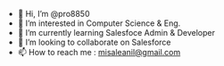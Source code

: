 - 👋 Hi, I’m @pro8850
- 👀 I’m interested in Computer Science & Eng.
- 🌱 I’m currently learning Salesfoce Admin & Developer
- 💞️ I’m looking to collaborate on Salesforce
- 📫 How to reach me : misaleanil@gmail.com

<!---
pro8850/pro8850 is a ✨ special ✨ repository because its `README.md` (this file) appears on your GitHub profile.
You can click the Preview link to take a look at your changes.
--->
